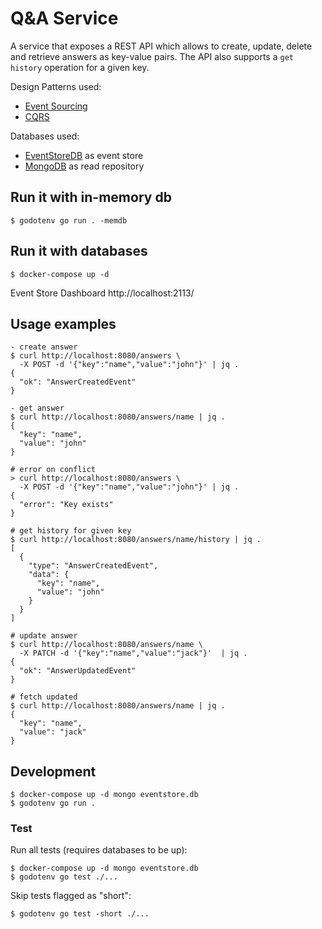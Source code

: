 # Q&A Service

A service that exposes a REST API which allows to create, update, delete and retrieve answers as key-value pairs. 
The API also supports a `get history` operation for a given key.

Design Patterns used:
- [Event Sourcing](https://www.eventstore.com/event-sourcing)
- [CQRS](https://www.eventstore.com/cqrs-pattern)

Databases used:
- [EventStoreDB](https://www.eventstore.com/) as event store
- [MongoDB](https://www.mongodb.com/) as read repository


## Run it with in-memory db

```
$ godotenv go run . -memdb
```


## Run it with databases

```
$ docker-compose up -d
```

Event Store Dashboard 
http://localhost:2113/


## Usage examples

```
- create answer
$ curl http://localhost:8080/answers \
  -X POST -d '{"key":"name","value":"john"}' | jq .
{
  "ok": "AnswerCreatedEvent"
}

- get answer
$ curl http://localhost:8080/answers/name | jq .
{
  "key": "name",
  "value": "john"
}

# error on conflict
> curl http://localhost:8080/answers \
  -X POST -d '{"key":"name","value":"john"}' | jq .
{
  "error": "Key exists"
}

# get history for given key
$ curl http://localhost:8080/answers/name/history | jq .
[
  {
    "type": "AnswerCreatedEvent",
    "data": {
      "key": "name",
      "value": "john"
    }
  }
]

# update answer
$ curl http://localhost:8080/answers/name \
  -X PATCH -d '{"key":"name","value":"jack"}'  | jq .
{
  "ok": "AnswerUpdatedEvent"
}

# fetch updated
$ curl http://localhost:8080/answers/name | jq .
{
  "key": "name",
  "value": "jack"
}
```


## Development

```
$ docker-compose up -d mongo eventstore.db
$ godotenv go run .
```


### Test

Run all tests (requires databases to be up):
```
$ docker-compose up -d mongo eventstore.db
$ godotenv go test ./...
```

Skip tests flagged as "short":
```
$ godotenv go test -short ./...
```
